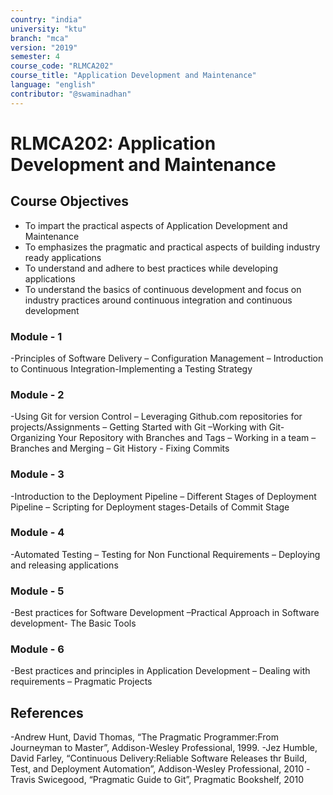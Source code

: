 ```yaml
---
country: "india"
university: "ktu"
branch: "mca"
version: "2019"
semester: 4
course_code: "RLMCA202"
course_title: "Application Development and Maintenance"
language: "english"
contributor: "@swaminadhan"
---
```


# RLMCA202: Application Development and Maintenance
## Course Objectives

- To impart the practical aspects of Application Development and Maintenance
- To emphasizes the pragmatic and practical aspects of building industry ready applications
- To understand and adhere to best practices while developing applications
- To understand the basics of continuous development and focus on industry practices
  around continuous integration and continuous development


### Module - 1 

-Principles of Software Delivery – Configuration Management –
Introduction to Continuous Integration-Implementing a
Testing Strategy

### Module - 2 

-Using Git for version Control – Leveraging Github.com
repositories for projects/Assignments – Getting Started with Git
–Working with Git- Organizing Your Repository with Branches
and Tags – Working in a team – Branches and Merging – Git
History - Fixing Commits

### Module - 3

-Introduction to the Deployment Pipeline – Different Stages of
Deployment Pipeline – Scripting for Deployment stages-Details of Commit Stage

### Module - 4

-Automated Testing – Testing for Non Functional Requirements
– Deploying and releasing applications

### Module - 5

-Best practices for Software Development –Practical Approach in
Software development- The Basic Tools

### Module - 6

-Best practices and principles in Application Development –
Dealing with requirements – Pragmatic Projects

## References

-Andrew Hunt, David Thomas, “The Pragmatic Programmer:From Journeyman to Master”,
Addison-Wesley Professional, 1999.
-Jez Humble, David Farley, “Continuous Delivery:Reliable Software Releases thr
Build, Test, and Deployment Automation”, Addison-Wesley Professional, 2010
-Travis Swicegood, “Pragmatic Guide to Git”, Pragmatic Bookshelf, 2010



